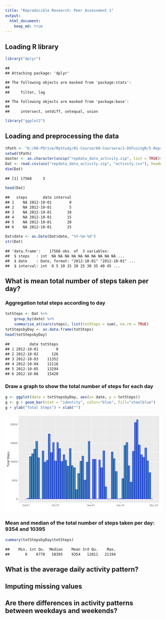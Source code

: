 ```yaml
---
title: "Reproducible Research: Peer Assessment 1"
output: 
  html_document:
    keep_md: true
---
```


## Loading R library

```r
library("dplyr")
```

```
## 
## Attaching package: 'dplyr'
```

```
## The following objects are masked from 'package:stats':
## 
##     filter, lag
```

```
## The following objects are masked from 'package:base':
## 
##     intersect, setdiff, setequal, union
```

```r
library("ggplot2")
```

## Loading and preprocessing the data

```r
tPath <- "D:/00-PDrive/MyStudy/01-Course/00-Coursera/2-DSFusingR/5-Reproducible/Project1"
setwd(tPath)
master <- as.character(unzip("repdata_data_activity.zip", list = TRUE)$Name)
Dat <- read.csv(unz("repdata_data_activity.zip", "activity.csv"), header = TRUE, sep = ",") 
dim(Dat)
```

```
## [1] 17568     3
```

```r
head(Dat)
```

```
##   steps       date interval
## 1    NA 2012-10-01        0
## 2    NA 2012-10-01        5
## 3    NA 2012-10-01       10
## 4    NA 2012-10-01       15
## 5    NA 2012-10-01       20
## 6    NA 2012-10-01       25
```

```r
Dat$date <- as.Date(Dat$date, "%Y-%m-%d")
str(Dat)
```

```
## 'data.frame':	17568 obs. of  3 variables:
##  $ steps   : int  NA NA NA NA NA NA NA NA NA NA ...
##  $ date    : Date, format: "2012-10-01" "2012-10-01" ...
##  $ interval: int  0 5 10 15 20 25 30 35 40 45 ...
```
## What is mean total number of steps taken per day?
### Aggregation total steps according to day

```r
totSteps <- Dat %>%
    group_by(date) %>%
    summarise_at(vars(steps), list(totSteps = sum), na.rm = TRUE)
totStepsbyDay <- as.data.frame(totSteps)
head(totStepsbyDay)
```

```
##         date totSteps
## 1 2012-10-01        0
## 2 2012-10-02      126
## 3 2012-10-03    11352
## 4 2012-10-04    12116
## 5 2012-10-05    13294
## 6 2012-10-06    15420
```
### Draw a graph to show the total number of steps for each day

```r
g <- ggplot(data = totStepsbyDay, aes(x= date, y = totSteps))
g <- g + geom_bar(stat = "identity", color="blue", fill="steelblue")
g + ylab("Total Steps") + xlab("") 
```

![](Project1_files/figure-html/totGraph-1.png)<!-- -->

### Mean and median of the total number of steps taken per day:  9354 and 10395


```r
summary(totStepsbyDay$totSteps)
```

```
##    Min. 1st Qu.  Median    Mean 3rd Qu.    Max. 
##       0    6778   10395    9354   12811   21194
```

## What is the average daily activity pattern?



## Imputing missing values



## Are there differences in activity patterns between weekdays and weekends?
